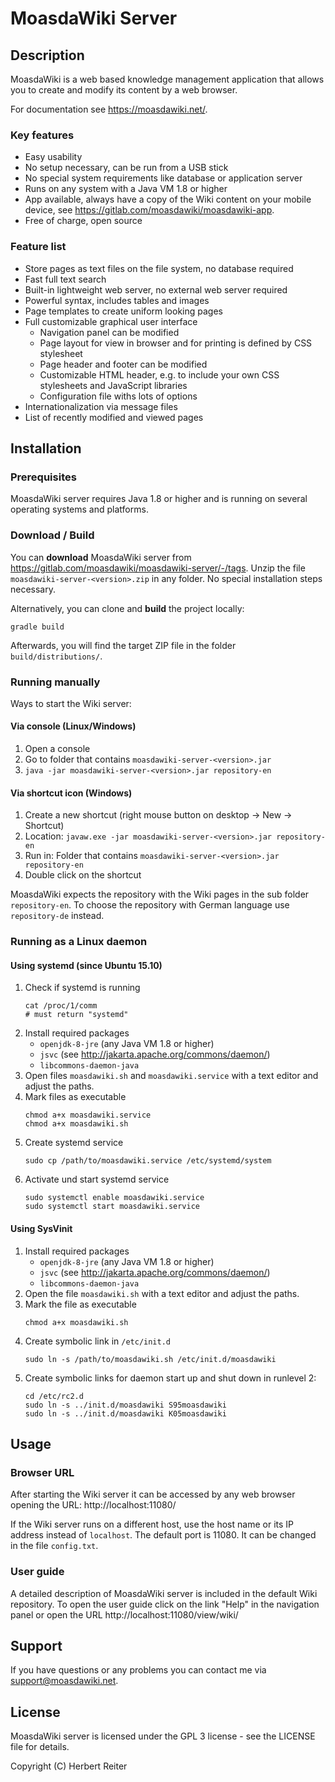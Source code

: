 # MoasdaWiki Server

## Description

MoasdaWiki is a web based knowledge management application that allows you to
create and modify its content by a web browser.

For documentation see https://moasdawiki.net/.

### Key features

- Easy usability
- No setup necessary, can be run from a USB stick
- No special system requirements like database or application server
- Runs on any system with a Java VM 1.8 or higher
- App available, always have a copy of the Wiki content on your mobile device, see https://gitlab.com/moasdawiki/moasdawiki-app.
- Free of charge, open source

### Feature list

- Store pages as text files on the file system, no database required
- Fast full text search
- Built-in lightweight web server, no external web server required
- Powerful syntax, includes tables and images
- Page templates to create uniform looking pages
- Full customizable graphical user interface
  - Navigation panel can be modified
  - Page layout for view in browser and for printing is defined by CSS stylesheet
  - Page header and footer can be modified
  - Customizable HTML header, e.g. to include your own CSS stylesheets and JavaScript libraries
  - Configuration file withs lots of options
- Internationalization via message files
- List of recently modified and viewed pages

## Installation
### Prerequisites

MoasdaWiki server requires Java 1.8 or higher and is running on several
operating systems and platforms.

### Download / Build

You can **download** MoasdaWiki server from https://gitlab.com/moasdawiki/moasdawiki-server/-/tags.
Unzip the file `moasdawiki-server-<version>.zip` in any folder.
No special installation steps necessary.

Alternatively, you can clone and **build** the project locally:
```
gradle build
```
Afterwards, you will find the target ZIP file in the folder ```build/distributions/```.

### Running manually

Ways to start the Wiki server:

#### Via console (Linux/Windows)

1. Open a console
2. Go to folder that contains `moasdawiki-server-<version>.jar`
3. `java -jar moasdawiki-server-<version>.jar repository-en`

#### Via shortcut icon (Windows)

1. Create a new shortcut (right mouse button on desktop &rarr; New &rarr; Shortcut)
2. Location: `javaw.exe -jar moasdawiki-server-<version>.jar repository-en`
3. Run in: Folder that contains `moasdawiki-server-<version>.jar repository-en`
4. Double click on the shortcut

MoasdaWiki expects the repository with the Wiki pages in the sub folder `repository-en`.
To choose the repository with German language use `repository-de` instead.

### Running as a Linux daemon

#### Using systemd (since Ubuntu 15.10)

1. Check if systemd is running
   ```
   cat /proc/1/comm
   # must return "systemd"
   ```
2. Install required packages
   - `openjdk-8-jre` (any Java VM 1.8 or higher)
   - `jsvc` (see http://jakarta.apache.org/commons/daemon/)
   - `libcommons-daemon-java`
3. Open files `moasdawiki.sh` and `moasdawiki.service` with a text editor and adjust the paths.
4. Mark files as executable
   ```
   chmod a+x moasdawiki.service
   chmod a+x moasdawiki.sh
   ```
5. Create systemd service
   ```
   sudo cp /path/to/moasdawiki.service /etc/systemd/system
   ```
6. Activate und start systemd service
   ```
   sudo systemctl enable moasdawiki.service
   sudo systemctl start moasdawiki.service
   ```

#### Using SysVinit

1. Install required packages
   - `openjdk-8-jre` (any Java VM 1.8 or higher)
   - `jsvc` (see http://jakarta.apache.org/commons/daemon/)
   - `libcommons-daemon-java`
2. Open the file `moasdawiki.sh` with a text editor and adjust the paths.
3. Mark the file as executable
   ```
   chmod a+x moasdawiki.sh
   ```
4. Create symbolic link in `/etc/init.d`
   ```
   sudo ln -s /path/to/moasdawiki.sh /etc/init.d/moasdawiki
   ```
5. Create symbolic links for daemon start up and shut down in runlevel 2:
   ```
   cd /etc/rc2.d
   sudo ln -s ../init.d/moasdawiki S95moasdawiki
   sudo ln -s ../init.d/moasdawiki K05moasdawiki
   ```

## Usage
### Browser URL

After starting the Wiki server it can be accessed by any web browser opening the URL:
http://localhost:11080/

If the Wiki server runs on a different host, use the host name or its IP address
instead of `localhost`. The default port is 11080. It can be changed in the file `config.txt`.

### User guide

A detailed description of MoasdaWiki server is included in the default Wiki repository.
To open the user guide click on the link "Help" in the navigation panel or open the URL
http://localhost:11080/view/wiki/

## Support

If you have questions or any problems you can contact me via [support@moasdawiki.net]().

## License

MoasdaWiki server is licensed under the GPL 3 license - see the LICENSE file for details.

Copyright (C) Herbert Reiter
